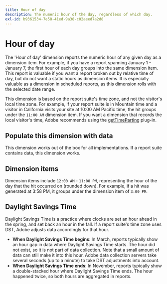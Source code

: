 ```yaml
---
title: Hour of day
description: The numeric hour of the day, regardless of which day.
exl-id: b9361534-7e58-41ed-9a38-c02aeed7a2d8
---
```

# Hour of day

The 'Hour of day' dimension reports the numeric hour of any given day as a dimension item. For example, if you have a report spanning January 1 - January 7, the first hour of each day groups into the same dimension item. This report is valuable if you want a report broken out by relative time of day, but do not want a static hours as dimension items. It is especially valuable as a dimension in scheduled reports, as this dimension rolls with the selected date range.

This dimension is based on the report suite's time zone, and not the visitor's local time zone. For example, if your report suite is in Mountain time and a visitor in California visits your site at 10:00 AM Pacific time, the hit groups under the `11:00 AM` dimension item. If you want a dimension that records the local visitor's time, Adobe recommends using the [getTimeParting](/help/implement/vars/plugins/gettimeparting.md) plug-in.

## Populate this dimension with data

This dimension works out of the box for all implementations. If a report suite contains data, this dimension works.

## Dimension items

Dimension items include `12:00 AM` - `11:00 PM`, representing the hour of the day that the hit occurred on (rounded down). For example, if a hit was generated at 3:58 PM, it groups under the dimension item of `3:00 PM`.

## Daylight Savings Time

Daylight Savings Time is a practice where clocks are set an hour ahead in the spring, and set back an hour in the fall. If a report suite's time zone uses DST, Adobe adjusts data accordingly for that hour.

* **When Daylight Savings Time begins**: In March, reports typically show an hour gap in data where Daylight Savings Time starts. The hour did not exist, so it is not part of data collection. Note that a small amount of data can still make it into this hour. Adobe data collection servers take several seconds (up to a minute) to take DST adjustments into account.
* **When Daylight Savings Time ends**: In November, reports typically show a double-stacked hour where Daylight Savings Time ends. The hour happened twice, so both hours are aggregated in reports.

